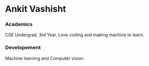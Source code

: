 # Ankit Vashisht

### Academics

CSE Undergrad, 3rd Year. Love coding and making machine to learn.

### Developement

Machine learning and  Computer vision.